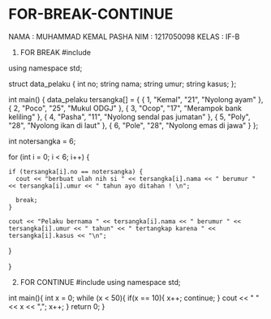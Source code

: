 # FOR-BREAK-CONTINUE
NAMA : MUHAMMAD KEMAL PASHA
NIM : 1217050098
KELAS : IF-B

1. FOR BREAK
#include <iostream>

using namespace std;

struct data_pelaku {
  int no;
  string nama;
  string umur;
  string kasus;
};

int main() {
  data_pelaku tersangka[] = {
    {
      1,
      "Kemal",
      "21",
      "Nyolong ayam"
    },
    {
      2,
      "Poco",
      "25",
      "Mukul ODGJ"
    },
    {
      3,
      "Ocop",
      "17",
      "Merampok bank keliling"
    },
    {
      4,
      "Pasha",
      "11",
      "Nyolong sendal pas jumatan"
    },
    {
      5,
      "Poly",
      "28",
      "Nyolong ikan di laut"
    },
    {
      6,
      "Pole",
      "28",
      "Nyolong emas di jawa"
    }
  };

  int notersangka = 6;

  

  for (int i = 0; i < 6; i++) {

    if (tersangka[i].no == notersangka) {
      cout << "berbuat ulah nih si " << tersangka[i].nama << " berumur " << tersangka[i].umur << " tahun ayo ditahan ! \n";

      break;
    }

    cout << "Pelaku bernama " << tersangka[i].nama << " berumur " << tersangka[i].umur << " tahun" << " tertangkap karena " << tersangka[i].kasus << "\n";
  }

}
                                                                                                                                                     
 2. FOR CONTINUE
#include <iostream>
using namespace std;

int main(){
    int x = 0;
    while (x < 50){
        if(x == 10){
              x++;
              continue;
        }
        cout << " " << x << ",";
        x++;
    }
    return 0;
}

